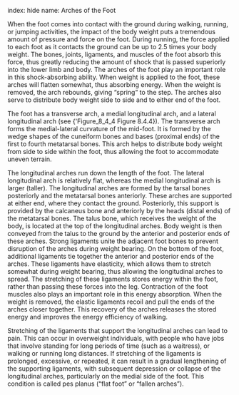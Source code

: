 index: hide
name: Arches of the Foot

When the foot comes into contact with the ground during walking, running, or jumping activities, the impact of the body weight puts a tremendous amount of pressure and force on the foot. During running, the force applied to each foot as it contacts the ground can be up to 2.5 times your body weight. The bones, joints, ligaments, and muscles of the foot absorb this force, thus greatly reducing the amount of shock that is passed superiorly into the lower limb and body. The arches of the foot play an important role in this shock-absorbing ability. When weight is applied to the foot, these arches will flatten somewhat, thus absorbing energy. When the weight is removed, the arch rebounds, giving “spring” to the step. The arches also serve to distribute body weight side to side and to either end of the foot.

The foot has a transverse arch, a medial longitudinal arch, and a lateral longitudinal arch (see {'Figure_8_4_4 Figure 8.4.4}). The transverse arch forms the medial-lateral curvature of the mid-foot. It is formed by the wedge shapes of the cuneiform bones and bases (proximal ends) of the first to fourth metatarsal bones. This arch helps to distribute body weight from side to side within the foot, thus allowing the foot to accommodate uneven terrain.

The longitudinal arches run down the length of the foot. The lateral longitudinal arch is relatively flat, whereas the medial longitudinal arch is larger (taller). The longitudinal arches are formed by the tarsal bones posteriorly and the metatarsal bones anteriorly. These arches are supported at either end, where they contact the ground. Posteriorly, this support is provided by the calcaneus bone and anteriorly by the heads (distal ends) of the metatarsal bones. The talus bone, which receives the weight of the body, is located at the top of the longitudinal arches. Body weight is then conveyed from the talus to the ground by the anterior and posterior ends of these arches. Strong ligaments unite the adjacent foot bones to prevent disruption of the arches during weight bearing. On the bottom of the foot, additional ligaments tie together the anterior and posterior ends of the arches. These ligaments have elasticity, which allows them to stretch somewhat during weight bearing, thus allowing the longitudinal arches to spread. The stretching of these ligaments stores energy within the foot, rather than passing these forces into the leg. Contraction of the foot muscles also plays an important role in this energy absorption. When the weight is removed, the elastic ligaments recoil and pull the ends of the arches closer together. This recovery of the arches releases the stored energy and improves the energy efficiency of walking.

Stretching of the ligaments that support the longitudinal arches can lead to pain. This can occur in overweight individuals, with people who have jobs that involve standing for long periods of time (such as a waitress), or walking or running long distances. If stretching of the ligaments is prolonged, excessive, or repeated, it can result in a gradual lengthening of the supporting ligaments, with subsequent depression or collapse of the longitudinal arches, particularly on the medial side of the foot. This condition is called pes planus (“flat foot” or “fallen arches”).
